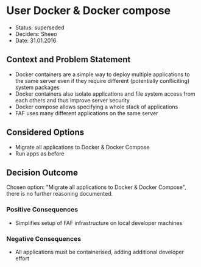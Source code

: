 # User Docker & Docker compose

* Status: superseded
* Deciders: Sheeo
* Date: 31.01.2016

## Context and Problem Statement

* Docker containers are a simple way to deploy multiple applications to the same server even if they require different (potentially confliciting) system packages
* Docker containers also isolate applications and file system access from each others and thus improve server security
* Docker compose allows specifying a whole stack of applications
* FAF uses many different applications on the same server

## Considered Options

* Migrate all applications to Docker & Docker Compose
* Run apps as before

## Decision Outcome

Chosen option: "Migrate all applications to Docker & Docker Compose", there is no further reasoning documented.

### Positive Consequences <!-- optional -->

* Simplifies setup of FAF infrastructure on local developer machines

### Negative Consequences <!-- optional -->

* All applications must be containerised, adding additional developer effort
